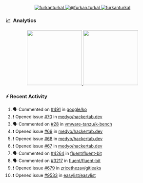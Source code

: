 <p align="center">
  <a href="https://linkedin.com/in/furkanturkal" target="blank">
    <img src="https://img.shields.io/badge/linkedin-%230077B5.svg?&style=for-the-badge&logo=linkedin&logoColor=white" alt="furkanturkal" />
  </a>
  <a href="https://medium.com/@furkan.turkal" target="blank">
    <img src="https://img.shields.io/badge/medium-%2312100E.svg?&style=for-the-badge&logo=medium&logoColor=white" alt="@furkan.turkal" />
  </a>
  <a href="https://twitter.com/furkanturkaI" target="blank">
    <img src="https://img.shields.io/badge/Twitter-1DA1F2?style=for-the-badge&logo=twitter&logoColor=white" alt="furkanturkaI" />
  </a>
</p>

### 📈 &nbsp;Analytics

<p align="center">
  <a href="https://github.com/bufgix">
    <img height="180em" src="https://github-readme-stats-eight-theta.vercel.app/api?username=Dentrax&show_icons=true&theme=algolia&include_all_commits=true&count_private=true&line_height=26"/>
    <img height="180em" src="https://github-readme-stats-eight-theta.vercel.app/api/top-langs/?username=Dentrax&layout=compact&langs_count=8&theme=algolia&line_height=26"/>
  </a>
</p>

### :zap: Recent Activity

<!--START_SECTION:activity-->
1. 🗣 Commented on [#491](https://github.com/google/ko/issues/491) in [google/ko](https://github.com/google/ko)
2. ❗️ Opened issue [#70](https://github.com/medyo/hackertab.dev/issues/70) in [medyo/hackertab.dev](https://github.com/medyo/hackertab.dev)
3. 🗣 Commented on [#28](https://github.com/vmware-tanzu/k-bench/issues/28) in [vmware-tanzu/k-bench](https://github.com/vmware-tanzu/k-bench)
4. ❗️ Opened issue [#69](https://github.com/medyo/hackertab.dev/issues/69) in [medyo/hackertab.dev](https://github.com/medyo/hackertab.dev)
5. ❗️ Opened issue [#68](https://github.com/medyo/hackertab.dev/issues/68) in [medyo/hackertab.dev](https://github.com/medyo/hackertab.dev)
6. ❗️ Opened issue [#67](https://github.com/medyo/hackertab.dev/issues/67) in [medyo/hackertab.dev](https://github.com/medyo/hackertab.dev)
7. 🗣 Commented on [#4264](https://github.com/fluent/fluent-bit/issues/4264) in [fluent/fluent-bit](https://github.com/fluent/fluent-bit)
8. 🗣 Commented on [#3217](https://github.com/fluent/fluent-bit/issues/3217) in [fluent/fluent-bit](https://github.com/fluent/fluent-bit)
9. ❗️ Opened issue [#679](https://github.com/zricethezav/gitleaks/issues/679) in [zricethezav/gitleaks](https://github.com/zricethezav/gitleaks)
10. ❗️ Opened issue [#9533](https://github.com/easylist/easylist/issues/9533) in [easylist/easylist](https://github.com/easylist/easylist)
<!--END_SECTION:activity-->
